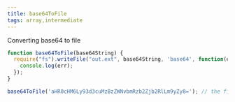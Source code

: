 ```yaml
---
title: base64ToFile
tags: array,intermediate
---
```


Converting base64 to file

```js
function base64ToFile(base64String) {
  require("fs").writeFile("out.ext", base64String, 'base64', function(err) {
    console.log(err);
  });
}
```

```js
base64ToFile('aHR0cHM6Ly93d3cuMzBzZWNvbmRzb2Zjb2RlLm9yZy8='); // the file will be created
```
